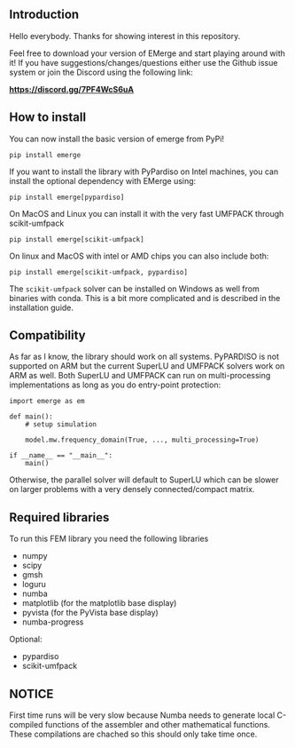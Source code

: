 ## Introduction

Hello everybody. Thanks for showing interest in this repository.

Feel free to download your version of EMerge and start playing around with it!
If you have suggestions/changes/questions either use the Github issue system or join the Discord using the following link:

**https://discord.gg/7PF4WcS6uA**

## How to install

You can now install the basic version of emerge from PyPi!
```
pip install emerge
```
If you want to install the library with PyPardiso on Intel machines, you can install the optional dependency with EMerge using:
```
pip install emerge[pypardiso]
```
On MacOS and Linux you can install it with the very fast UMFPACK through scikit-umfpack

```
pip install emerge[scikit-umfpack]
```
On linux and MacOS with intel or AMD chips you can also include both:

```
pip install emerge[scikit-umfpack, pypardiso]
```
The `scikit-umfpack` solver can be installed on Windows as well from binaries with conda. This is a bit more complicated and is described in the installation guide.

## Compatibility

As far as I know, the library should work on all systems. PyPARDISO is not supported on ARM but the current SuperLU and UMFPACK solvers work on ARM as well. Both SuperLU and UMFPACK can run on multi-processing implementations as long as you do entry-point protection:
```
import emerge as em

def main():
    # setup simulation

    model.mw.frequency_domain(True, ..., multi_processing=True)

if __name__ == "__main__":
    main()
```
Otherwise, the parallel solver will default to SuperLU which can be slower on larger problems with a very densely connected/compact matrix.

## Required libraries

To run this FEM library you need the following libraries

 - numpy
 - scipy
 - gmsh
 - loguru
 - numba
 - matplotlib (for the matplotlib base display)
 - pyvista (for the PyVista base display)
 - numba-progress

Optional:
 - pypardiso
 - scikit-umfpack

## NOTICE

First time runs will be very slow because Numba needs to generate local C-compiled functions of the assembler and other mathematical functions. These compilations are chached so this should only take time once.
